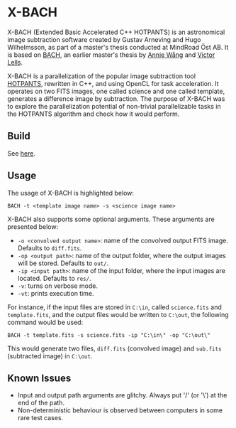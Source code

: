 # X-BACH
X-BACH (Extended Basic Accelerated C++ HOTPANTS) is an astronomical image subtraction software created by Gustav Arneving and Hugo Wilhelmsson, as part of a master's thesis conducted at MindRoad Öst AB. It is based on [BACH](https://github.com/MindRoadAB/Thesis-BACH), an earlier master's thesis by [Annie Wång](https://github.com/th3tard1sparadox) and [Victor Lells](https://github.com/vollells).

X-BACH is a parallelization of the popular image subtraction tool [HOTPANTS](https://github.com/acbecker/hotpants), rewritten in C++, and using OpenCL for task acceleration. It operates on two FITS images, one called science and one called template, generates a difference image by subtraction. The purpose of X-BACH was to explore the parallelization potential of non-trivial parallelizable tasks in the HOTPANTS algorithm and check how it would perform.

## Build
See [here](docs/Build.md).

## Usage
The usage of X-BACH is highlighted below:

```
BACH -t <template image name> -s <science image name>
```

X-BACH also supports some optional arguments. These arguments are presented below:

- `-o <convolved output name>`: name of the convolved output FITS image. Defaults to `diff.fits`.
- `-op <output path>`: name of the output folder, where the output images will be stored. Defaults to `out/`.
- `-ip <input path>`: name of the input folder, where the input images are located. Defaults to `res/`.
- `-v`: turns on verbose mode.
- `-vt`: prints execution time.

For instance, if the input files are stored in `C:\in`, called `science.fits` and `template.fits`, and the output files would be written to `C:\out`, the following command would be used:

```
BACH -t template.fits -s science.fits -ip "C:\in\" -op "C:\out\"
```

This would generate two files, `diff.fits` (convolved image) and `sub.fits` (subtracted image) in `C:\out`.

## Known Issues
- Input and output path arguments are glitchy. Always put '/' (or '\\') at the end of the path.
- Non-deterministic behaviour is observed between computers in some rare test cases.
